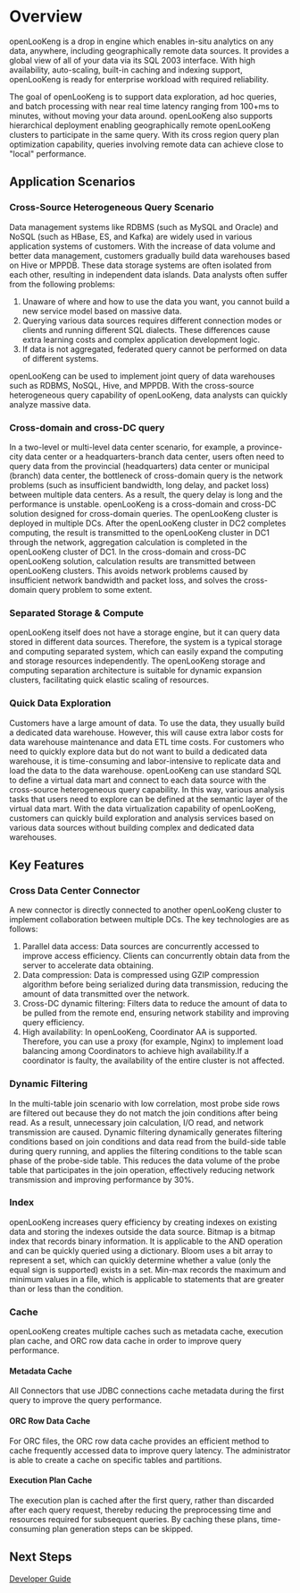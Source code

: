 # Overview 
openLooKeng is a drop in engine which enables in-situ analytics on any data, anywhere, including geographically remote data sources. It provides a global view of all of your data via its SQL 2003 interface. With high availability, auto-scaling, built-in caching and indexing support, openLooKeng is ready for enterprise workload with required reliability. 

The goal of openLooKeng is to support data exploration, ad hoc queries, and batch processing with near real time latency ranging from 100+ms to minutes, without moving your data around. openLooKeng also supports hierarchical deployment enabling geographically remote openLooKeng clusters to participate in the same query. With its cross region query plan optimization capability, queries involving remote data can achieve close to "local" performance.

## Application Scenarios

### Cross-Source Heterogeneous Query Scenario
Data management systems like RDBMS (such as MySQL and Oracle) and NoSQL (such as HBase, ES, and Kafka) are widely used in various application systems of customers. With the increase of data volume and better data management, customers gradually build data warehouses based on Hive or MPPDB. These data storage systems are often isolated from each other, resulting in independent data islands. Data analysts often suffer from the following problems:
  1. Unaware of where and how to use the data you want, you cannot build a new service model based on massive data.
  2. Querying various data sources requires different connection modes or clients and running different SQL dialects. These differences cause extra learning costs and complex application development logic.
  3. If data is not aggregated, federated query cannot be performed on data of different systems.

openLooKeng can be used to implement joint query of data warehouses such as RDBMS, NoSQL, Hive, and MPPDB. With the cross-source heterogeneous query capability of openLooKeng, data analysts can quickly analyze massive data.

### Cross-domain and cross-DC query
In a two-level or multi-level data center scenario, for example, a province-city data center or a headquarters-branch data center, users often need to query data from the provincial (headquarters) data center or municipal (branch) data center, the bottleneck of cross-domain query is the network problems (such as insufficient bandwidth, long delay, and packet loss) between multiple data centers. As a result, the query delay is long and the performance is unstable.
openLooKeng is a cross-domain and cross-DC solution designed for cross-domain queries. The openLooKeng cluster is deployed in multiple DCs. After the openLooKeng cluster in DC2 completes computing, the result is transmitted to the openLooKeng cluster in DC1 through the network, aggregation calculation is completed in the openLooKeng cluster of DC1.
In the cross-domain and cross-DC openLooKeng solution, calculation results are transmitted between openLooKeng clusters. This avoids network problems caused by insufficient network bandwidth and packet loss, and solves the cross-domain query problem to some extent.

### Separated Storage & Compute
openLooKeng itself does not have a storage engine, but it can query data stored in different data sources. Therefore, the system is a typical storage and computing separated system, which can easily expand the computing and storage resources independently.
The openLooKeng storage and computing separation architecture is suitable for dynamic expansion clusters, facilitating quick elastic scaling of resources.

### Quick Data Exploration
Customers have a large amount of data. To use the data, they usually build a dedicated data warehouse. However, this will cause extra labor costs for data warehouse maintenance and data ETL time costs. For customers who need to quickly explore data but do not want to build a dedicated data warehouse, it is time-consuming and labor-intensive to replicate data and load the data to the data warehouse.
openLooKeng can use standard SQL to define a virtual data mart and connect to each data source with the cross-source heterogeneous query capability. In this way, various analysis tasks that users need to explore can be defined at the semantic layer of the virtual data mart.
With the data virtualization capability of openLooKeng, customers can quickly build exploration and analysis services based on various data sources without building complex and dedicated data warehouses.

## Key Features
### Cross Data Center Connector
A new connector is directly connected to another openLooKeng cluster to implement collaboration between multiple DCs. The key technologies are as follows:
  1. Parallel data access: Data sources are concurrently accessed to improve access efficiency. Clients can concurrently obtain data from the server to accelerate data obtaining.
  2. Data compression: Data is compressed using GZIP compression algorithm before being serialized during data transmission, reducing the amount of data transmitted over the network.
  3. Cross-DC dynamic filtering: Filters data to reduce the amount of data to be pulled from the remote end, ensuring network stability and improving query efficiency.
  4. High availability: In openLooKeng, Coordinator AA is supported. Therefore, you can use a proxy (for example, Nginx) to implement load balancing among Coordinators to achieve high availability.If a coordinator is faulty, the availability of the entire cluster is not affected.

### Dynamic Filtering
In the multi-table join scenario with low correlation, most probe side rows are filtered out because they do not match the join conditions after being read. As a result, unnecessary join calculation, I/O read, and network transmission are caused. Dynamic filtering dynamically generates filtering conditions based on join conditions and data read from the build-side table during query running, and applies the filtering conditions to the table scan phase of the probe-side table. This reduces the data volume of the probe table that participates in the join operation, effectively reducing network transmission and improving performance by 30%.

### Index
openLooKeng increases query efficiency by creating indexes on existing data and storing the indexes outside the data source. Bitmap is a bitmap index that records binary information. It is applicable to the AND operation and can be quickly queried using a dictionary. Bloom uses a bit array to represent a set, which can quickly determine whether a value (only the equal sign is supported) exists in a set. Min-max records the maximum and minimum values in a file, which is applicable to statements that are greater than or less than the condition.

### Cache
openLooKeng creates multiple caches such as metadata cache, execution plan cache, and ORC row data cache in order to improve query performance.

#### Metadata Cache
All Connectors that use JDBC connections cache metadata during the first query to improve the query performance. 

#### ORC Row Data Cache
For ORC files, the ORC row data cache provides an efficient method to cache frequently accessed data to improve query latency. The administrator is able to create a cache on specific tables and partitions.

#### Execution Plan Cache
The execution plan is cached after the first query, rather than discarded after each query request, thereby reducing the preprocessing time and resources required for subsequent queries. By caching these plans, time-consuming plan generation steps can be skipped.

## Next Steps
[Developer Guide](hetu-docs/en/develop.md)
